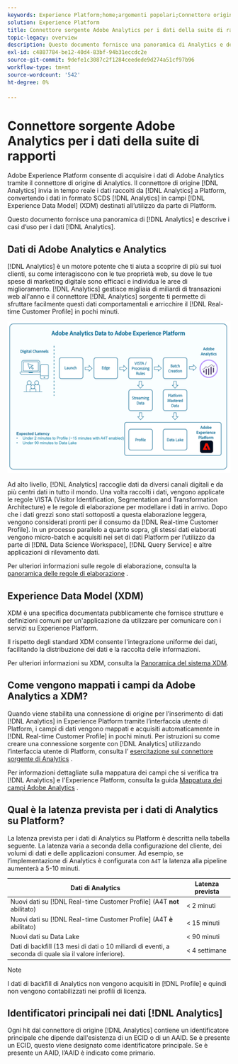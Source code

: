 ```yaml
---
keywords: Experience Platform;home;argomenti popolari;Connettore origine Analytics;analytics;Analytics
solution: Experience Platform
title: Connettore sorgente Adobe Analytics per i dati della suite di rapporti
topic-legacy: overview
description: Questo documento fornisce una panoramica di Analytics e descrive i casi d’uso per i dati di Analytics.
exl-id: c4887784-be12-40d4-83bf-94b31eccdc2e
source-git-commit: 9defe1c3087c2f1284ceedede9d274a51cf97b96
workflow-type: tm+mt
source-wordcount: '542'
ht-degree: 0%

---
```


# Connettore sorgente Adobe Analytics per i dati della suite di rapporti

Adobe Experience Platform consente di acquisire i dati di Adobe Analytics tramite il connettore di origine di Analytics. Il connettore di origine [!DNL Analytics] invia in tempo reale i dati raccolti da [!DNL Analytics] a Platform, convertendo i dati in formato SCDS [!DNL Analytics] in campi [!DNL Experience Data Model] (XDM) destinati all’utilizzo da parte di Platform.

Questo documento fornisce una panoramica di [!DNL Analytics] e descrive i casi d’uso per i dati [!DNL Analytics].

## Dati di Adobe Analytics e Analytics

[!DNL Analytics] è un motore potente che ti aiuta a scoprire di più sui tuoi clienti, su come interagiscono con le tue proprietà web, su dove le tue spese di marketing digitale sono efficaci e individua le aree di miglioramento. [!DNL Analytics] gestisce migliaia di miliardi di transazioni web all&#39;anno e il connettore  [!DNL Analytics] sorgente ti permette di sfruttare facilmente questi dati comportamentali e arricchire il  [!DNL Real-time Customer Profile] in pochi minuti.

![](./images/analytics-data-experience-platform.png)

Ad alto livello, [!DNL Analytics] raccoglie dati da diversi canali digitali e da più centri dati in tutto il mondo. Una volta raccolti i dati, vengono applicate le regole VISTA (Visitor Identification, Segmentation and Transformation Architecture) e le regole di elaborazione per modellare i dati in arrivo. Dopo che i dati grezzi sono stati sottoposti a questa elaborazione leggera, vengono considerati pronti per il consumo da [!DNL Real-time Customer Profile]. In un processo parallelo a quanto sopra, gli stessi dati elaborati vengono micro-batch e acquisiti nei set di dati Platform per l’utilizzo da parte di [!DNL Data Science Workspace], [!DNL Query Service] e altre applicazioni di rilevamento dati.

Per ulteriori informazioni sulle regole di elaborazione, consulta la [panoramica delle regole di elaborazione](https://experienceleague.adobe.com/docs/analytics/admin/admin-tools/processing-rules/processing-rules.html) .

## Experience Data Model (XDM)

XDM è una specifica documentata pubblicamente che fornisce strutture e definizioni comuni per un&#39;applicazione da utilizzare per comunicare con i servizi su Experience Platform.

Il rispetto degli standard XDM consente l&#39;integrazione uniforme dei dati, facilitando la distribuzione dei dati e la raccolta delle informazioni.

Per ulteriori informazioni su XDM, consulta la [Panoramica del sistema XDM](../../../xdm/home.md).

## Come vengono mappati i campi da Adobe Analytics a XDM?

Quando viene stabilita una connessione di origine per l’inserimento di dati [!DNL Analytics] in Experience Platform tramite l’interfaccia utente di Platform, i campi di dati vengono mappati e acquisiti automaticamente in [!DNL Real-time Customer Profile] in pochi minuti. Per istruzioni su come creare una connessione sorgente con [!DNL Analytics] utilizzando l’interfaccia utente di Platform, consulta l’ [esercitazione sul connettore sorgente di Analytics](../../tutorials/ui/create/adobe-applications/analytics.md) .

Per informazioni dettagliate sulla mappatura dei campi che si verifica tra [!DNL Analytics] e l&#39;Experience Platform, consulta la guida [Mappatura dei campi Adobe Analytics](./mapping/analytics.md) .

## Qual è la latenza prevista per i dati di Analytics su Platform?

La latenza prevista per i dati di Analytics su Platform è descritta nella tabella seguente. La latenza varia a seconda della configurazione del cliente, dei volumi di dati e delle applicazioni consumer. Ad esempio, se l’implementazione di Analytics è configurata con `A4T` la latenza alla pipeline aumenterà a 5-10 minuti.

| Dati di Analytics | Latenza prevista |
| -------------- | ---------------- |
| Nuovi dati su [!DNL Real-time Customer Profile] (A4T **not** abilitato) | &lt; 2 minuti |
| Nuovi dati su [!DNL Real-time Customer Profile] (A4T **è** abilitato) | &lt; 15 minuti |
| Nuovi dati su Data Lake | &lt; 90 minuti |
| Dati di backfill (13 mesi di dati o 10 miliardi di eventi, a seconda di quale sia il valore inferiore). | &lt; 4 settimane |

>[!NOTE]
>
>I dati di backfill di Analytics non vengono acquisiti in [!DNL Profile] e quindi non vengono contabilizzati nei profili di licenza.

## Identificatori principali nei dati [!DNL Analytics]

Ogni hit dal connettore di origine [!DNL Analytics] contiene un identificatore principale che dipende dall&#39;esistenza di un ECID o di un AAID. Se è presente un ECID, questo viene designato come identificatore principale. Se è presente un AAID, l’AAID è indicato come primario.
